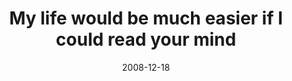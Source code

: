 ---
layout: base.njk
title : 'My life would be much easier if I could read your mind' 
view_title : 'My life would be much easier if I could read your mind' 
year : '2008' 
date : '2008-12-18' 
img_file : '/drawing/mylifewouldbemucheasier.jpg' 
html_file : 'mylifewouldbemucheasier' 
next_html : 'thatwasadisappointment.html' 
year_order : '579' 
permalink : "title/{{html_file}}.html"
---